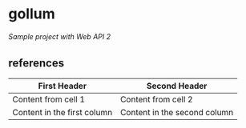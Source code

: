 # gollum
###### Sample project with Web API 2
 
## references

First Header | Second Header
------------ | -------------
Content from cell 1 | Content from cell 2
Content in the first column | Content in the second column